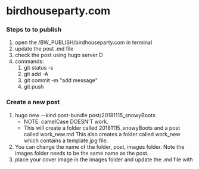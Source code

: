 # birdhouseparty.com


### Steps to to publish
1. open the /BW_PUBLISH/birdhouseparty.com in terminal
2. update the post .md file
3. check the post using hugo server D
4. commands:
	1. git status -s
	2. git add -A
	3. git commit -m "add message"
	4. git push

### Create a new post
1. hugo new --kind post-bundle post/20181115_snowyBoots
	* NOTE: camelCase DOESN'T work. 
	* This will create a folder called 20181115_snowyBoots and a post called work_new.md  This also creates a folder called work_new which contains a template.jpg file. 
2. You can change the name of the folder, post, images folder.  Note the images folder needs to be the same name as the post.
3. place your cover image in the images folder and update the <post>.md file with 

